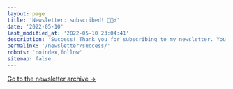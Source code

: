```yaml
---
layout: page
title: 'Newsletter: subscribed! 🏃🏻‍♂️'
date: '2022-05-10'
last_modified_at: '2022-05-10 23:04:41'
description: 'Success! Thank you for subscribing to my newsletter. You will receive an email confirmation soon. Should you change your mind, get in touch.'
permalink: '/newsletter/success/'
robots: 'noindex,follow'
sitemap: false
---
```

[Go to the newsletter archive →](/newsletter/archives/)